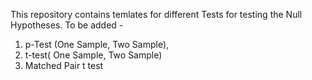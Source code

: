 This repository contains temlates for different Tests for testing the Null Hypotheses.
To be added - 
1. p-Test (One Sample, Two Sample), 
2. t-test( One Sample, Two Sample)
3. Matched Pair t test
